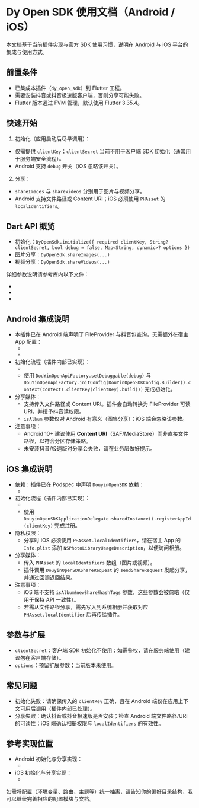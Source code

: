 # Dy Open SDK 使用文档（Android / iOS）

本文档基于当前插件实现与官方 SDK 使用习惯，说明在 Android 与 iOS 平台的集成与使用方式。

## 前置条件
- 已集成本插件（`dy_open_sdk`）到 Flutter 工程。
- 需要安装抖音或抖音极速版客户端，否则分享可能失败。
- Flutter 版本通过 FVM 管理，默认使用 Flutter 3.35.4。

## 快速开始
1) 初始化（应用启动后尽早调用）：
- 仅需提供 `clientKey`；`clientSecret` 当前不用于客户端 SDK 初始化（通常用于服务端安全流程）。
- Android 支持 `debug` 开关（iOS 忽略该开关）。

2) 分享：
- `shareImages` 与 `shareVideos` 分别用于图片与视频分享。
- Android 支持文件路径或 Content URI；iOS 必须使用 `PHAsset` 的 `localIdentifiers`。

## Dart API 概览
- 初始化：`DyOpenSdk.initialize({ required clientKey, String? clientSecret, bool debug = false, Map<String, dynamic>? options })`
- 图片分享：`DyOpenSdk.shareImages(...)`
- 视频分享：`DyOpenSdk.shareVideos(...)`

详细参数说明请参考库内以下文件：
- <mcfile name="dy_open_sdk_platform_interface.dart" path="/Users/lichaochao/dy_open_sdk/lib/dy_open_sdk_platform_interface.dart"></mcfile>
- <mcfile name="dy_open_sdk_method_channel.dart" path="/Users/lichaochao/dy_open_sdk/lib/dy_open_sdk_method_channel.dart"></mcfile>
- <mcfile name="dy_open_sdk.dart" path="/Users/lichaochao/dy_open_sdk/lib/dy_open_sdk.dart"></mcfile>

## Android 集成说明
- 本插件已在 Android 端声明了 FileProvider 与抖音包查询，无需额外在宿主 App 配置：
  - <mcfile name="AndroidManifest.xml" path="/Users/lichaochao/dy_open_sdk/android/src/main/AndroidManifest.xml"></mcfile>
  - <mcfile name="filepaths.xml" path="/Users/lichaochao/dy_open_sdk/android/src/main/res/xml/filepaths.xml"></mcfile>
- 初始化流程（插件内部已实现）：
  - <mcfile name="DyOpenSdkPlugin.kt" path="/Users/lichaochao/dy_open_sdk/android/src/main/kotlin/com/plugins/dy_open_sdk/DyOpenSdkPlugin.kt"></mcfile>
  - 使用 `DouYinOpenApiFactory.setDebuggable(debug)` 与 `DouYinOpenApiFactory.initConfig(DouYinOpenSDKConfig.Builder().context(context).clientKey(clientKey).build())` 完成初始化。
- 分享媒体：
  - 支持传入文件路径或 Content URI。插件会自动转换为 FileProvider 可读 URI，并授予抖音读权限。
  - `isAlbum` 参数仅对 Android 有意义（图集分享）；iOS 端会忽略该参数。
- 注意事项：
  - Android 10+ 建议使用 **Content URI**（SAF/MediaStore）而非直接文件路径，以符合分区存储策略。
  - 未安装抖音/极速版时分享会失败，请在业务层做好提示。

## iOS 集成说明
- 依赖：插件已在 Podspec 中声明 `DouyinOpenSDK` 依赖：
  - <mcfile name="dy_open_sdk.podspec" path="/Users/lichaochao/dy_open_sdk/ios/dy_open_sdk.podspec"></mcfile>
- 初始化流程（插件内部已实现）：
  - <mcfile name="DyOpenSdkPlugin.swift" path="/Users/lichaochao/dy_open_sdk/ios/Classes/DyOpenSdkPlugin.swift"></mcfile>
  - 使用 `DouyinOpenSDKApplicationDelegate.sharedInstance().registerAppId(clientKey)` 完成注册。
- 隐私权限：
  - 分享时 iOS 必须使用 `PHAsset.localIdentifiers`，请在宿主 App 的 `Info.plist` 添加 `NSPhotoLibraryUsageDescription`，以便访问相册。
- 分享媒体：
  - 传入 `PHAsset` 的 `localIdentifiers` 数组（图片或视频）。
  - 插件调用 `DouyinOpenSDKShareRequest` 的 `sendShareRequest` 发起分享，并通过回调返回结果。
- 注意事项：
  - iOS 端不支持 `isAlbum`/`newShare`/`hashTags` 参数，这些参数会被忽略（仅用于保持 API 一致性）。
  - 若需从文件路径分享，需先写入到系统相册并获取对应 `PHAsset.localIdentifier` 后再传给插件。

## 参数与扩展
- `clientSecret`：客户端 SDK 初始化不使用；如需鉴权，请在服务端使用（建议勿在客户端存储）。
- `options`：预留扩展参数；当前版本未使用。

## 常见问题
- 初始化失败：请确保传入的 `clientKey` 正确，且在 Android 端仅在应用上下文可用后调用（插件内部已处理）。
- 分享失败：确认抖音或抖音极速版是否安装；检查 Android 端文件路径/URI 的可读性；iOS 端确认相册权限与 `localIdentifiers` 的有效性。

## 参考实现位置
- Android 初始化与分享实现：
  - <mcfile name="DyOpenSdkPlugin.kt" path="/Users/lichaochao/dy_open_sdk/android/src/main/kotlin/com/plugins/dy_open_sdk/DyOpenSdkPlugin.kt"></mcfile>
- iOS 初始化与分享实现：
  - <mcfile name="DyOpenSdkPlugin.swift" path="/Users/lichaochao/dy_open_sdk/ios/Classes/DyOpenSdkPlugin.swift"></mcfile>

如需将配置（环境变量、路由、主题等）统一抽离，请告知你的偏好目录结构，我可以继续完善相应的配置模块与文档。